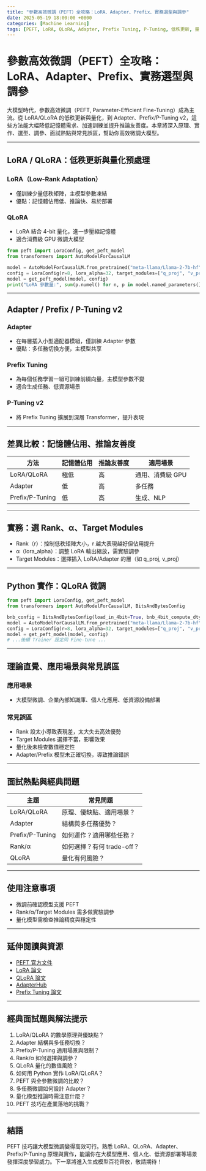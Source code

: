 ```yaml
---
title: "參數高效微調（PEFT）全攻略：LoRA、Adapter、Prefix、實務選型與調參"
date: 2025-05-19 18:00:00 +0800
categories: [Machine Learning]
tags: [PEFT, LoRA, QLoRA, Adapter, Prefix Tuning, P-Tuning, 低秩更新, 量化, 記憶體優化]
---
```


# 參數高效微調（PEFT）全攻略：LoRA、Adapter、Prefix、實務選型與調參

大模型時代，參數高效微調（PEFT, Parameter-Efficient Fine-Tuning）成為主流。從 LoRA/QLoRA 的低秩更新與量化，到 Adapter、Prefix/P-Tuning v2，這些方法能大幅降低記憶體需求、加速訓練並提升推論友善度。本章將深入原理、實作、選型、調參、面試熱點與常見誤區，幫助你高效微調大模型。

---

## LoRA / QLoRA：低秩更新與量化預處理

### LoRA（Low-Rank Adaptation）

- 僅訓練少量低秩矩陣，主模型參數凍結
- 優點：記憶體佔用低、推論快、易於部署

### QLoRA

- LoRA 結合 4-bit 量化，進一步壓縮記憶體
- 適合消費級 GPU 微調大模型

```python
from peft import LoraConfig, get_peft_model
from transformers import AutoModelForCausalLM

model = AutoModelForCausalLM.from_pretrained("meta-llama/Llama-2-7b-hf")
config = LoraConfig(r=8, lora_alpha=32, target_modules=["q_proj", "v_proj"])
model = get_peft_model(model, config)
print("LoRA 參數量:", sum(p.numel() for n, p in model.named_parameters() if "lora" in n))
```

---

## Adapter / Prefix / P-Tuning v2

### Adapter

- 在每層插入小型適配器模組，僅訓練 Adapter 參數
- 優點：多任務切換方便，主模型共享

### Prefix Tuning

- 為每個任務學習一組可訓練前綴向量，主模型參數不變
- 適合生成任務、低資源場景

### P-Tuning v2

- 將 Prefix Tuning 擴展到深層 Transformer，提升表現

---

## 差異比較：記憶體佔用、推論友善度

| 方法            | 記憶體佔用 | 推論友善度 | 適用場景         |
| --------------- | ---------- | ---------- | ---------------- |
| LoRA/QLoRA      | 極低       | 高         | 通用、消費級 GPU |
| Adapter         | 低         | 高         | 多任務           |
| Prefix/P-Tuning | 低         | 高         | 生成、NLP        |

---

## 實務：選 Rank、α、Target Modules

- Rank（r）：控制低秩矩陣大小，r 越大表現越好但佔用提升
- α（lora_alpha）：調整 LoRA 輸出縮放，需實驗調參
- Target Modules：選擇插入 LoRA/Adapter 的層（如 q_proj, v_proj）

---

## Python 實作：QLoRA 微調

```python
from peft import LoraConfig, get_peft_model
from transformers import AutoModelForCausalLM, BitsAndBytesConfig

bnb_config = BitsAndBytesConfig(load_in_4bit=True, bnb_4bit_compute_dtype="float16")
model = AutoModelForCausalLM.from_pretrained("meta-llama/Llama-2-7b-hf", quantization_config=bnb_config)
config = LoraConfig(r=8, lora_alpha=32, target_modules=["q_proj", "v_proj"])
model = get_peft_model(model, config)
# ...後續 Trainer 設定同 Fine-tune ...
```

---

## 理論直覺、應用場景與常見誤區

### 應用場景

- 大模型微調、企業內部知識庫、個人化應用、低資源設備部署

### 常見誤區

- Rank 設太小導致表現差，太大失去高效優勢
- Target Modules 選擇不當，影響效果
- 量化後未檢查數值穩定性
- Adapter/Prefix 模型未正確切換，導致推論錯誤

---

## 面試熱點與經典問題

| 主題            | 常見問題                   |
| --------------- | -------------------------- |
| LoRA/QLoRA      | 原理、優缺點、適用場景？   |
| Adapter         | 結構與多任務優勢？         |
| Prefix/P-Tuning | 如何運作？適用哪些任務？   |
| Rank/α          | 如何選擇？有何 trade-off？ |
| QLoRA           | 量化有何風險？             |

---

## 使用注意事項

* 微調前確認模型支援 PEFT
* Rank/α/Target Modules 需多做實驗調參
* 量化模型需檢查推論精度與穩定性

---

## 延伸閱讀與資源

* [PEFT 官方文件](https://huggingface.co/docs/peft/index)
* [LoRA 論文](https://arxiv.org/abs/2106.09685)
* [QLoRA 論文](https://arxiv.org/abs/2305.14314)
* [AdapterHub](https://adapterhub.ml/)
* [Prefix Tuning 論文](https://arxiv.org/abs/2001.07676)

---

## 經典面試題與解法提示

1. LoRA/QLoRA 的數學原理與優缺點？
2. Adapter 結構與多任務切換？
3. Prefix/P-Tuning 適用場景與限制？
4. Rank/α 如何選擇與調參？
5. QLoRA 量化的數值風險？
6. 如何用 Python 實作 LoRA/QLoRA？
7. PEFT 與全參數微調的比較？
8. 多任務微調如何設計 Adapter？
9. 量化模型推論時需注意什麼？
10. PEFT 技巧在產業落地的挑戰？

---

## 結語

PEFT 技巧讓大模型微調變得高效可行。熟悉 LoRA、QLoRA、Adapter、Prefix/P-Tuning 原理與實作，能讓你在大模型應用、個人化、低資源部署等場景發揮深度學習威力。下一章將進入生成模型百花齊放，敬請期待！
